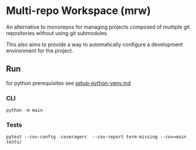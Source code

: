 # Multi-repo Workspace (mrw)
An alternative to monorepos for managing projects composed of multiple git repositories without using git submodules.

This also aims to provide a way to automatically configure a development environment for the project.

## Run
for python prerequisites see [setup-python-venv.md](setup-python-venv.md)

### CLI
```
python -m main
```

### Tests
```
pytest --cov-config .coveragerc  --cov-report term-missing --cov=main tests/
```
